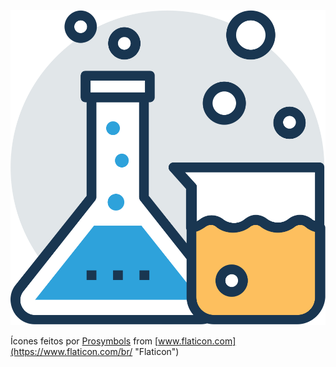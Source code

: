 ![Tubos de ensaio](tubos-ensaio\tubos-ensaio.svg)

Ícones feitos por [Prosymbols](https://www.flaticon.com/br/autores/prosymbols "Prosymbols") from [www.flaticon.com](https://www.flaticon.com/br/ "Flaticon")